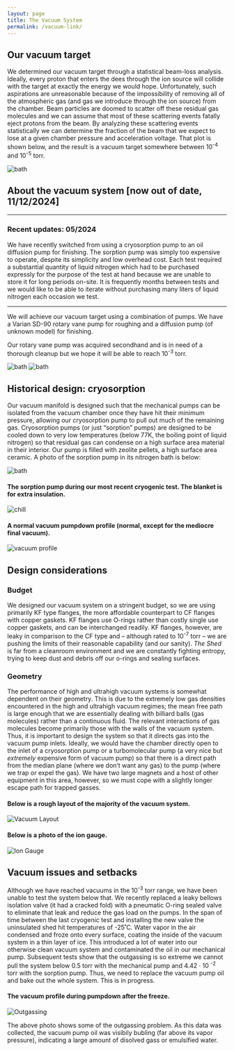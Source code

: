 ```yaml
---
layout: page
title: The Vacuum System
permalink: /vacuum-link/
---
```


## Our vacuum target

We determined our vacuum target through a statistical beam-loss analysis. Ideally, every proton that enters the dees through the ion source will collide with the target at exactly the energy we would hope. Unfortunately, such aspirations are unreasonable because of the impossibility of removing all of the atmospheric gas (and gas we introduce through the ion source) from the chamber. Beam particles are doomed to scatter off these residual gas molecules and we can assume that most of these scattering events fatally eject protons from the beam. By analyzing these scattering events statistically we can determine the fraction of the beam that we expect to lose at a given chamber pressure and acceleration voltage. That plot is shown below, and the result is a vacuum target somewhere between 10<sup>-4</sup> and 10<sup>-5</sup> torr. 

     
![bath](/assets/PRessureLossCurvevoltage.png)

## About the vacuum system [now out of date, 11/12/2024]

---

### Recent updates: 05/2024

We have recently switched from using a cryosorption pump to an oil diffusion pump for finishing. The sorption pump was simply too expensive to operate, despite its simplicity and low overhead cost. Each test required a substantial quantity of liquid nitrogen which had to be purchased expressly for the purpose of the test at hand because we are unable to store it for long periods on-site. It is frequently months between tests and we would like to be able to iterate without purchasing many liters of liquid nitrogen  each occasion we test.


---

We will achieve our vacuum target using a combination of pumps. We have a Varian SD-90 rotary vane pump for roughing and a diffusion pump (of unknown model) for finishing. 
 
Our rotary vane pump was acquired secondhand and is in need of a thorough cleanup but we hope it will be able to reach 10<sup>-3</sup> torr.  

![bath](/assets/Diff.JPG)   ![bath](/assets/Pump.png)




## Historical design: cryosorption 


Our vacuum manifold is designed such that the mechanical pumps can be isolated from the vacuum chamber once they have hit their 
minimum pressure, allowing our cryosorption pump to pull out much of the remaining gas. Cryosorption pumps 
(or just “sorption” pumps) are designed to be cooled down to very low temperatures (below 77K, the boiling point of 
liquid nitrogen) so that residual gas can condense on a high surface area material in their interior. Our pump is 
filled with zeolite pellets, a high surface area ceramic. A photo of the sorption pump in its nitrogen bath is below: 

![bath](/assets/pumpBath.JPG)


#### The sorption pump during our most recent cryogenic test. The blanket is for extra insulation. 
![chill](/assets/Chill.jpg)


#### A normal vacuum pumpdown profile (normal, except for the mediocre final vacuum). 

![vacuum profile](/assets/Profile.jpg)


## Design considerations


### Budget 

We designed our vacuum system on a stringent budget, so we are using primarily KF type flanges, the more 
affordable counterpart to CF flanges with copper gaskets. KF flanges use O-rings rather than costly single use
 copper gaskets, and can be interchanged readily. KF flanges, however, are leaky in comparison to 
the CF type and – although rated to 10<sup>-7</sup> torr – we are pushing the limits of their reasonable capability (and our
 sanity). *The Shed* is far from a cleanroom environment and we are constantly fighting entropy, trying to keep
 dust and debris off our o-rings and sealing surfaces.  

### Geometry

The performance of high and ultrahigh vacuum systems is somewhat dependent on their geometry. 
This is due to the extremely low gas densities encountered in the high and ultrahigh vacuum regimes;
 the mean free path is large enough that we are essentially dealing with billiard balls (gas molecules) rather than a continuous fluid. 
The relevant interactions of gas molecules become primarily those with the walls of the vacuum system. Thus, it is important to design the system so that it directs gas into the
 vacuum pump inlets. Ideally, we would have the chamber directly open to the inlet of a cryosorption pump or a 
turbomolecular pump (a very nice but *extremely* expensive form of vacuum pump) so that there is a direct path
 from the median plane (where we don’t want any gas) to the pump (where we trap or expel the gas). We have two 
large magnets and a host of other equipment in this area, however, so we must cope with a slightly longer escape 
path for trapped gasses.


#### Below is a rough layout of the majority of the vacuum system.  

![Vacuum Layout](/assets/VacuumDiagram.jpg)



#### Below is a photo of the ion gauge.  
![Ion Gauge](/IonGauge.jpg)

## Vacuum issues and setbacks

Although we have reached vacuums in the 10<sup>-3</sup> torr range, we have been unable to test the
system below that. We recently replaced a leaky bellows isolation valve (it had a cracked fold) with a
pneumatic O-ring sealed valve to eliminate that leak and reduce the gas load on the pumps.
In the span of time between the last cryogenic test and installing the new valve the uninsulated shed hit temperatures of -25˚C. Water vapor in the air condensed and froze onto 
every surface, coating 
the inside of
the vacuum system in a thin layer of ice. This introduced a lot of water into our otherwise clean vacuum system and contaminated the oil in our
mechanical pump. Subsequent tests show that the outgassing is so extreme we cannot pull the system
below 0.5 torr with the mechanical pump and 4.42 &#183; 10 <sup>-2</sup> torr  with the sorption pump. Thus, we need to
replace the vacuum pump oil and bake out the whole system. This is in progress. 


#### The vacuum profile during pumpdown after the freeze. 

![Outgassing](/assets/Outgassing.jpg)

The above photo shows some of the outgassing problem. As this data was collected, the vacuum pump oil was visibily bubling (far above its vapor pressure), indicating a large amount of disolved 
gass or emulsified water. 

